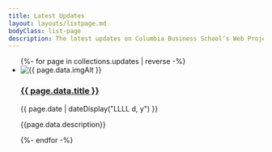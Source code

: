 ```yaml
---
title: Latest Updates
layout: layouts/listpage.md
bodyClass: list-page
description: The latest updates on Columbia Business School’s Web Project.
---
```


<ul class="listing">
	{%- for page in collections.updates | reverse -%}
	<li>
		<article class="card">
			<img src="{{ page.data.img }}" alt="{{ page.data.imgAlt }}">
			<div class="summary">
				<h3>
					<a href="{{ page.url }}">{{ page.data.title }}</a>
				</h3>
				<p class="date"><time datetime="{{ page.date }}">{{ page.date | dateDisplay("LLLL d, y") }}</time></p>
				<p class="dek">{{page.data.description}}</p>
			</div>
		</article>
	</li>
	{%- endfor -%}
</ul>